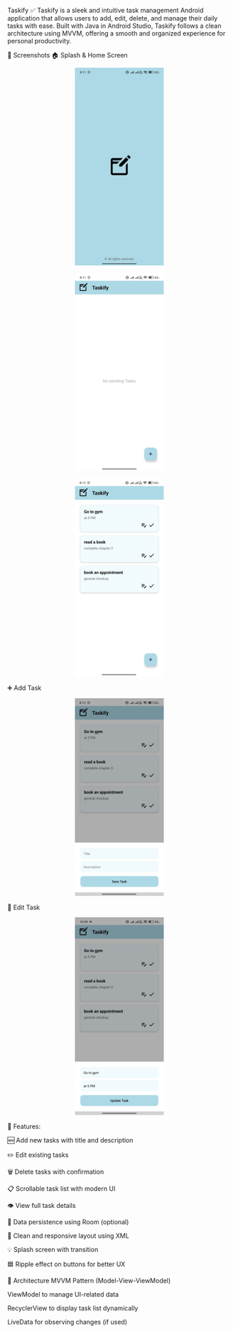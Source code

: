 Taskify ✅
Taskify is a sleek and intuitive task management Android application that allows users to add, edit, delete, and manage their daily tasks with ease. Built with Java in Android Studio, Taskify follows a clean architecture using MVVM, offering a smooth and organized experience for personal productivity.

📸 Screenshots
🏠 Splash & Home Screen
<p align="center"> <img src="splash_screen.jpg" width="200"/>  </p>
<p align="center">  <img src="main_screen1.jpg" width="200"/> </p>
<p align="center">  <img src="main_screen2.jpg" width="200"/> </p>
➕ Add Task
<p align="center"> <img src="add_task.jpg" width="200"/> </p>
📝 Edit Task
<p align="center"> <img src="edit_task.jpg" width="200"/> </p>

🚀 Features:

🆕 Add new tasks with title and description

✏️ Edit existing tasks

🗑️ Delete tasks with confirmation

📋 Scrollable task list with modern UI

👁️ View full task details

💾 Data persistence using Room (optional)

📱 Clean and responsive layout using XML

💡 Splash screen with transition

🟦 Ripple effect on buttons for better UX


🧱 Architecture
MVVM Pattern (Model-View-ViewModel)

ViewModel to manage UI-related data

RecyclerView to display task list dynamically

LiveData for observing changes (if used)
